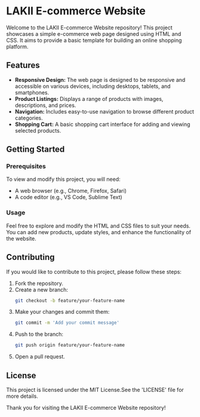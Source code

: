 # LAKII E-commerce Website

Welcome to the LAKII E-commerce Website repository! This project showcases a simple e-commerce web page designed using HTML and CSS. It aims to provide a basic template for building an online shopping platform.

## Features

- **Responsive Design:** The web page is designed to be responsive and accessible on various devices, including desktops, tablets, and smartphones.
- **Product Listings:** Displays a range of products with images, descriptions, and prices.
- **Navigation:** Includes easy-to-use navigation to browse different product categories.
- **Shopping Cart:** A basic shopping cart interface for adding and viewing selected products.

## Getting Started

### Prerequisites

To view and modify this project, you will need:
- A web browser (e.g., Chrome, Firefox, Safari)
- A code editor (e.g., VS Code, Sublime Text)

### Usage

Feel free to explore and modify the HTML and CSS files to suit your needs. You can add new products, update styles, and enhance the functionality of the website.

## Contributing

If you would like to contribute to this project, please follow these steps:

1. Fork the repository.
2. Create a new branch:
    ```bash
    git checkout -b feature/your-feature-name
    ```
3. Make your changes and commit them:
    ```bash
    git commit -m 'Add your commit message'
    ```
4. Push to the branch:
    ```bash
    git push origin feature/your-feature-name
    ```
5. Open a pull request.

## License

This project is licensed under the MIT License.See the 'LICENSE' file for more details.
 

Thank you for visiting the LAKII E-commerce Website repository!
